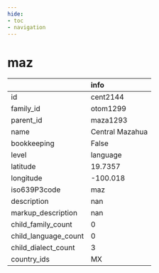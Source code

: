 ```yaml
---
hide:
- toc
- navigation
---
```

# maz
|                      | info            |
|:---------------------|:----------------|
| id                   | cent2144        |
| family_id            | otom1299        |
| parent_id            | maza1293        |
| name                 | Central Mazahua |
| bookkeeping          | False           |
| level                | language        |
| latitude             | 19.7357         |
| longitude            | -100.018        |
| iso639P3code         | maz             |
| description          | nan             |
| markup_description   | nan             |
| child_family_count   | 0               |
| child_language_count | 0               |
| child_dialect_count  | 3               |
| country_ids          | MX              |